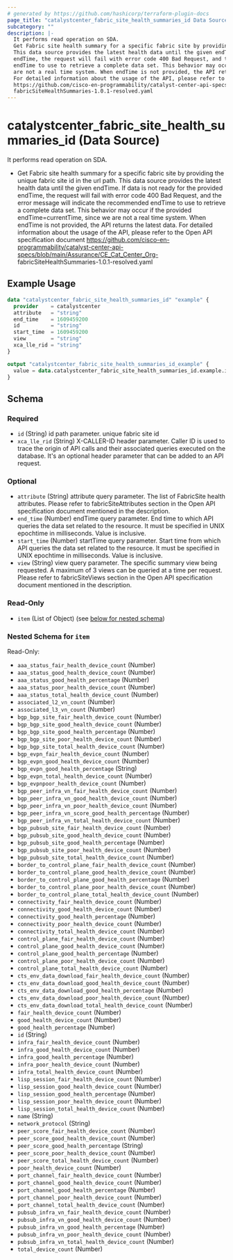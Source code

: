 ```yaml
---
# generated by https://github.com/hashicorp/terraform-plugin-docs
page_title: "catalystcenter_fabric_site_health_summaries_id Data Source - terraform-provider-catalystcenter"
subcategory: ""
description: |-
  It performs read operation on SDA.
  Get Fabric site health summary for a specific fabric site by providing the unique fabric site id in the url path.
  This data source provides the latest health data until the given endTime. If data is not ready for the provided
  endTime, the request will fail with error code 400 Bad Request, and the error message will indicate the recommended
  endTime to use to retrieve a complete data set. This behavior may occur if the provided endTime=currentTime, since we
  are not a real time system. When endTime is not provided, the API returns the latest data.
  For detailed information about the usage of the API, please refer to the Open API specification document
  https://github.com/cisco-en-programmability/catalyst-center-api-specs/blob/main/Assurance/CECatCenter_Org-
  fabricSiteHealthSummaries-1.0.1-resolved.yaml
---
```


# catalystcenter_fabric_site_health_summaries_id (Data Source)

It performs read operation on SDA.

- Get Fabric site health summary for a specific fabric site by providing the unique fabric site id in the url path.
This data source provides the latest health data until the given endTime. If data is not ready for the provided
endTime, the request will fail with error code 400 Bad Request, and the error message will indicate the recommended
endTime to use to retrieve a complete data set. This behavior may occur if the provided endTime=currentTime, since we
are not a real time system. When endTime is not provided, the API returns the latest data.
For detailed information about the usage of the API, please refer to the Open API specification document
https://github.com/cisco-en-programmability/catalyst-center-api-specs/blob/main/Assurance/CE_Cat_Center_Org-
fabricSiteHealthSummaries-1.0.1-resolved.yaml

## Example Usage

```terraform
data "catalystcenter_fabric_site_health_summaries_id" "example" {
  provider    = catalystcenter
  attribute   = "string"
  end_time    = 1609459200
  id          = "string"
  start_time  = 1609459200
  view        = "string"
  xca_lle_rid = "string"
}

output "catalystcenter_fabric_site_health_summaries_id_example" {
  value = data.catalystcenter_fabric_site_health_summaries_id.example.item
}
```

<!-- schema generated by tfplugindocs -->
## Schema

### Required

- `id` (String) id path parameter. unique fabric site id
- `xca_lle_rid` (String) X-CALLER-ID header parameter. Caller ID is used to trace the origin of API calls and their associated queries executed on the database. It's an optional header parameter that can be added to an API request.

### Optional

- `attribute` (String) attribute query parameter. The list of FabricSite health attributes. Please refer to fabricSiteAttributes section in the Open API specification document mentioned in the description.
- `end_time` (Number) endTime query parameter. End time to which API queries the data set related to the resource. It must be specified in UNIX epochtime in milliseconds. Value is inclusive.
- `start_time` (Number) startTime query parameter. Start time from which API queries the data set related to the resource. It must be specified in UNIX epochtime in milliseconds. Value is inclusive.
- `view` (String) view query parameter. The specific summary view being requested. A maximum of 3 views can be queried at a time per request.  Please refer to fabricSiteViews section in the Open API specification document mentioned in the description.

### Read-Only

- `item` (List of Object) (see [below for nested schema](#nestedatt--item))

<a id="nestedatt--item"></a>
### Nested Schema for `item`

Read-Only:

- `aaa_status_fair_health_device_count` (Number)
- `aaa_status_good_health_device_count` (Number)
- `aaa_status_good_health_percentage` (Number)
- `aaa_status_poor_health_device_count` (Number)
- `aaa_status_total_health_device_count` (Number)
- `associated_l2_vn_count` (Number)
- `associated_l3_vn_count` (Number)
- `bgp_bgp_site_fair_health_device_count` (Number)
- `bgp_bgp_site_good_health_device_count` (Number)
- `bgp_bgp_site_good_health_percentage` (Number)
- `bgp_bgp_site_poor_health_device_count` (Number)
- `bgp_bgp_site_total_health_device_count` (Number)
- `bgp_evpn_fair_health_device_count` (Number)
- `bgp_evpn_good_health_device_count` (Number)
- `bgp_evpn_good_health_percentage` (String)
- `bgp_evpn_total_health_device_count` (Number)
- `bgp_evpnpoor_health_device_count` (Number)
- `bgp_peer_infra_vn_fair_health_device_count` (Number)
- `bgp_peer_infra_vn_good_health_device_count` (Number)
- `bgp_peer_infra_vn_poor_health_device_count` (Number)
- `bgp_peer_infra_vn_score_good_health_percentage` (Number)
- `bgp_peer_infra_vn_total_health_device_count` (Number)
- `bgp_pubsub_site_fair_health_device_count` (Number)
- `bgp_pubsub_site_good_health_device_count` (Number)
- `bgp_pubsub_site_good_health_percentage` (Number)
- `bgp_pubsub_site_poor_health_device_count` (Number)
- `bgp_pubsub_site_total_health_device_count` (Number)
- `border_to_control_plane_fair_health_device_count` (Number)
- `border_to_control_plane_good_health_device_count` (Number)
- `border_to_control_plane_good_health_percentage` (Number)
- `border_to_control_plane_poor_health_device_count` (Number)
- `border_to_control_plane_total_health_device_count` (Number)
- `connectivity_fair_health_device_count` (Number)
- `connectivity_good_health_device_count` (Number)
- `connectivity_good_health_percentage` (Number)
- `connectivity_poor_health_device_count` (Number)
- `connectivity_total_health_device_count` (Number)
- `control_plane_fair_health_device_count` (Number)
- `control_plane_good_health_device_count` (Number)
- `control_plane_good_health_percentage` (Number)
- `control_plane_poor_health_device_count` (Number)
- `control_plane_total_health_device_count` (Number)
- `cts_env_data_download_fair_health_device_count` (Number)
- `cts_env_data_download_good_health_device_count` (Number)
- `cts_env_data_download_good_health_percentage` (Number)
- `cts_env_data_download_poor_health_device_count` (Number)
- `cts_env_data_download_total_health_device_count` (Number)
- `fair_health_device_count` (Number)
- `good_health_device_count` (Number)
- `good_health_percentage` (Number)
- `id` (String)
- `infra_fair_health_device_count` (Number)
- `infra_good_health_device_count` (Number)
- `infra_good_health_percentage` (Number)
- `infra_poor_health_device_count` (Number)
- `infra_total_health_device_count` (Number)
- `lisp_session_fair_health_device_count` (Number)
- `lisp_session_good_health_device_count` (Number)
- `lisp_session_good_health_percentage` (Number)
- `lisp_session_poor_health_device_count` (Number)
- `lisp_session_total_health_device_count` (Number)
- `name` (String)
- `network_protocol` (String)
- `peer_score_fair_health_device_count` (Number)
- `peer_score_good_health_device_count` (Number)
- `peer_score_good_health_percentage` (String)
- `peer_score_poor_health_device_count` (Number)
- `peer_score_total_health_device_count` (Number)
- `poor_health_device_count` (Number)
- `port_channel_fair_health_device_count` (Number)
- `port_channel_good_health_device_count` (Number)
- `port_channel_good_health_percentage` (Number)
- `port_channel_poor_health_device_count` (Number)
- `port_channel_total_health_device_count` (Number)
- `pubsub_infra_vn_fair_health_device_count` (Number)
- `pubsub_infra_vn_good_health_device_count` (Number)
- `pubsub_infra_vn_good_health_percentage` (Number)
- `pubsub_infra_vn_poor_health_device_count` (Number)
- `pubsub_infra_vn_total_health_device_count` (Number)
- `total_device_count` (Number)
